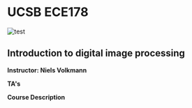 # UCSB ECE178 


![test](https://www.bu.edu/hic/files/2021/04/ai-top-banner.jpeg)

## Introduction to digital image processing
**Instructor: Niels Volkmann**

**TA's**

**Course Description**


